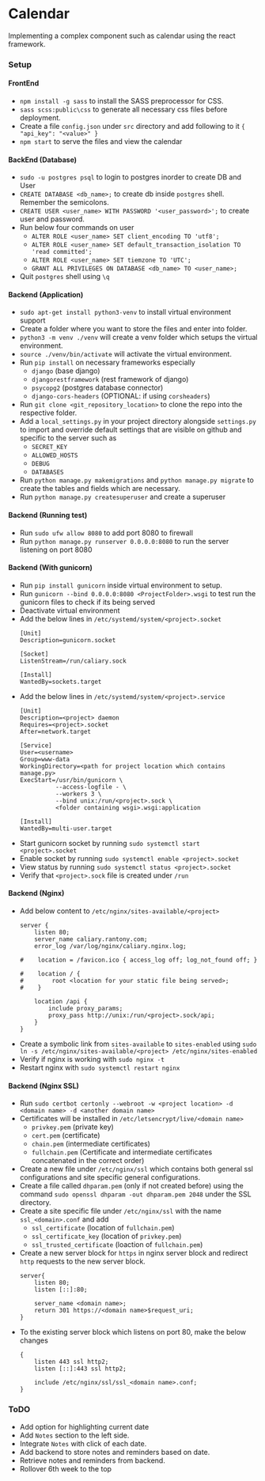 # Calendar
Implementing a complex component such as calendar using the react framework.


### Setup

#### FrontEnd
- `npm install -g sass` to install the SASS preprocessor for CSS.
- `sass scss:public\css` to generate all necessary css files before deployment.
- Create a file `config.json` under `src` directory and add following to it `{ "api_key": "<value>" }`
- `npm start` to serve the files and view the calendar

#### BackEnd (Database)
- `sudo -u postgres psql` to login to postgres inorder to create DB and User
- `CREATE DATABASE <db_name>;` to create db inside `postgres` shell. Remember the semicolons.
- `CREATE USER <user_name> WITH PASSWORD '<user_password>';` to create user and password.
- Run below four commands on user
	- `ALTER ROLE <user_name> SET client_encoding TO 'utf8';`
	- `ALTER ROLE <user_name> SET default_transaction_isolation TO 'read committed';`
	- `ALTER ROLE <user_name> SET tiemzone TO 'UTC';`
	- `GRANT ALL PRIVILEGES ON DATABASE <db_name> TO <user_name>;`
- Quit `postgres` shell using `\q`

#### Backend (Application)
- `sudo apt-get install python3-venv` to install virtual environment support
- Create a folder where you want to store the files and enter into folder.
- `python3 -m venv ./venv` will create a venv folder which setups the virtual environment.
- `source ./venv/bin/activate` will activate the virtual environment.
- Run `pip install` on necessary frameworks especially
	- `django` (base django)
	- `djangorestframework` (rest framework of django)
	- `psycopg2` (postgres database connector)
	- `django-cors-headers` (OPTIONAL: if using `corsheaders`)
- Run `git clone <git_repository_location>` to clone the repo into the respective folder.
- Add a `local_settings.py` in your project directory alongside `settings.py` to import and override default settings that are visible on github and specific to the server such as
	- `SECRET_KEY`
	- `ALLOWED_HOSTS`
	- `DEBUG`
	- `DATABASES`
- Run `python manage.py makemigrations` and `python manage.py migrate` to create the tables and fields which are necessary.
- Run `python manage.py createsuperuser` and create a superuser

#### Backend (Running test)
- Run `sudo ufw allow 8080` to add port 8080 to firewall
- Run `python manage.py runserver 0.0.0.0:8080` to run the server listening on port 8080

#### Backend (With gunicorn)
- Run `pip install gunicorn` inside virtual environment to setup.
- Run `gunicorn --bind 0.0.0.0:8080 <ProjectFolder>.wsgi` to test run the gunicorn files to check if its being served
- Deactivate virtual environment
- Add the below lines in `/etc/systemd/system/<project>.socket`
	```
	[Unit]
	Description=gunicorn.socket

	[Socket]
	ListenStream=/run/caliary.sock

	[Install]
	WantedBy=sockets.target
	```
- Add the below lines in `/etc/systemd/system/<project>.service`
	```
	[Unit]                                     
	Description=<project> daemon                
	Requires=<project>.socket                    
	After=network.target                       

	[Service]                                  
	User=<username>
	Group=www-data                             
	WorkingDirectory=<path for project location which contains manage.py>
	ExecStart=/usr/bin/gunicorn \              
	          --access-logfile - \             
	          --workers 3 \                    
	          --bind unix:/run/<project>.sock \  
	          <folder containing wsgi>.wsgi:application             

	[Install]                                  
	WantedBy=multi-user.target                 
	```
- Start gunicorn socket by running `sudo systemctl start <project>.socket`
- Enable socket by running `sudo systemctl enable <project>.socket`
- View status by running `sudo systemctl status <project>.socket`
- Verify that `<project>.sock` file is created under `/run`

#### Backend (Nginx)
- Add below content to `/etc/nginx/sites-available/<project>`
	```
	server {
	    listen 80;
	    server_name caliary.rantony.com;
	    error_log /var/log/nginx/caliary.nginx.log;

	#    location = /favicon.ico { access_log off; log_not_found off; }

	#    location / {
	#        root <location for your static file being served>;
	#    }

	    location /api {
	        include proxy_params;
	        proxy_pass http://unix:/run/<project>.sock/api;
	    }
	}
	```
- Create a symbolic link from `sites-available` to `sites-enabled` using
	`sudo ln -s /etc/nginx/sites-available/<project> /etc/nginx/sites-enabled`
- Verify if nginx is working with `sudo nginx -t`
- Restart nginx with `sudo systemctl restart nginx`

#### Backend (Nginx SSL)
- Run `sudo certbot certonly --webroot -w <project location> -d <domain name> -d <another domain name>`
- Certificates will be installed in `/etc/letsencrypt/live/<domain name>`
	- `privkey.pem` (private key)
	- `cert.pem` (certificate)
	- `chain.pem` (intermediate certificates)
	- `fullchain.pem` (Certificate and intermediate certificates concatenated in the correct order)
- Create a new file under `/etc/nginx/ssl` which contains both general ssl configurations and site specific general configurations.
- Create a file called `dhparam.pem` (only if not created before) using the command `sudo openssl dhparam -out dhparam.pem 2048` under the SSL directory.
- Create a site specific file under `/etc/nginx/ssl` with the name `ssl_<domain>.conf` and add
	- `ssl_certificate` (location of `fullchain.pem`)
	- `ssl_certificate_key` (location of `privkey.pem`)
	- `ssl_trusted_certificate` (loaction of `fullchain.pem`)
- Create a new server block for `https` in nginx server block and redirect `http` requests to the new server block.
	```
	server{
		listen 80;
		listen [::]:80;

		server_name <domain name>;
		return 301 https://<domain name>$request_uri;
	}
	```
- To the existing server block which listens on port 80, make the below changes
	```
	{
		listen 443 ssl http2;
		listen [::]:443 ssl http2;

		include /etc/nginx/ssl/ssl_<domain name>.conf;
	}
	```

### ToDO
- Add option for highlighting current date
- Add `Notes` section to the left side.
- Integrate `Notes` with click of each date.
- Add backend to store notes and reminders based on date.
- Retrieve notes and reminders from backend.
- Rollover 6th week to the top
